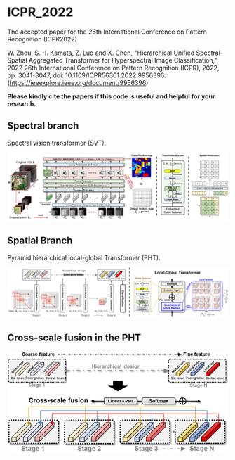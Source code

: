 # ICPR_2022
The accepted paper for the 26th International Conference on Pattern Recognition (ICPR2022).

W. Zhou, S. -I. Kamata, Z. Luo and X. Chen, "Hierarchical Unified Spectral-Spatial Aggregated Transformer for Hyperspectral Image Classification," 2022 26th International Conference on Pattern Recognition (ICPR), 2022, pp. 3041-3047, doi: 10.1109/ICPR56361.2022.9956396. (https://ieeexplore.ieee.org/document/9956396)

**Please kindly cite the papers if this code is useful and helpful for your research.**

Spectral branch
-------------------------------
Spectral vision transformer (SVT).

![image](https://github.com/zhouweilian1904/ICPR_2022/blob/main/spectral%20only%20self-attention%202.png)


Spatial Branch
-------------------------------
Pyramid hierarchical local-global Transformer (PHT).

![image](https://github.com/zhouweilian1904/ICPR_2022/blob/main/whole%20structure.png)

Cross-scale fusion in the PHT
-------------------------------

![image](https://github.com/zhouweilian1904/ICPR_2022/blob/main/cross%20scale%20fusion.png)
